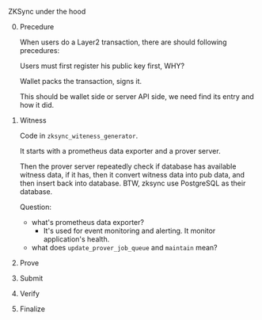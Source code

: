 ZKSync under the hood

0. Precedure

   When users do a Layer2 transaction, there are should following precedures:

   Users must first register his public key first, WHY?

   Wallet packs the transaction, signs it.

   This should be wallet side or server API side, we need find its entry and how it did.

1. Witness

   Code in `zksync_witeness_generator`.

   It starts with a prometheus data exporter and a prover server.

   Then the prover server repeatedly check if database has available witness data, if it has, then it convert witness
   data into pub data, and then insert back into database. BTW, zksync use PostgreSQL as their database.

   Question:

   - what's prometheus data exporter?
     - It's used for event monitoring and alerting. It monitor application's health.
   - what does `update_prover_job_queue` and `maintain` mean?

2. Prove

3. Submit

4. Verify

5. Finalize
